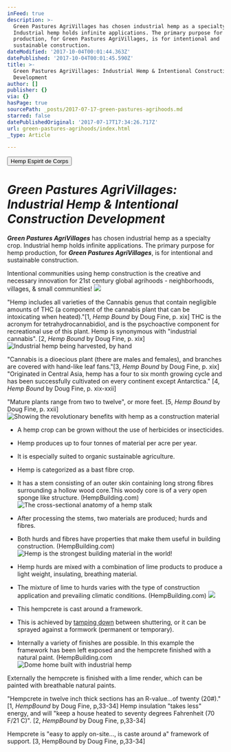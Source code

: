 ```yaml
---
inFeed: true
description: >-
  Green Pastures AgriVillages has chosen industrial hemp as a specialty crop.
  Industrial hemp holds infinite applications. The primary purpose for hemp
  production, for Green Pastures AgriVillages, is for intentional and
  sustainable construction.
dateModified: '2017-10-04T00:01:44.363Z'
datePublished: '2017-10-04T00:01:45.590Z'
title: >-
  Green Pastures AgriVillages: Industrial Hemp & Intentional Construction
  Development
author: []
publisher: {}
via: {}
hasPage: true
sourcePath: _posts/2017-07-17-green-pastures-agrihoods.md
starred: false
datePublishedOriginal: '2017-07-17T17:34:26.717Z'
url: green-pastures-agrihoods/index.html
_type: Article

---
```

<button data-role="cta" style="">Hemp Espirit de Corps</button>

# _**Green Pastures AgriVillages: Industrial Hemp & Intentional Construction Development**_

_**Green Pastures AgriVillages**_ has chosen industrial hemp as a specialty crop. Industrial hemp holds infinite applications. The primary purpose for hemp production, for _**Green Pastures AgriVillages**_, is for intentional and sustainable construction.

Intentional communities using hemp construction is the creative and necessary innovation for 21st century global agrihoods - neighborhoods, villages, & small communities!
![](https://the-grid-user-content.s3-us-west-2.amazonaws.com/ec664060-44fc-489d-bcc1-a674f6fc9ee6.jpg)

"Hemp includes all varieties of the Cannabis genus that contain negligible amounts of THC (a component of the cannabis plant that can be intoxicating when heated)."\[1, _Hemp Bound_ by Doug Fine, p. xix\] THC is the acronym for tetrahydrocannabidiol, and is the psychoactive component for recreational use of this plant. Hemp is synonymous with "industrial cannabis". \[2, _Hemp Bound_ by Doug Fine, p. xix\]
![Industrial hemp being harvested, by hand](https://the-grid-user-content.s3-us-west-2.amazonaws.com/874b1c25-3799-470e-b0a6-4768dc8551fa.jpg)

"Cannabis is a dioecious plant (there are males and females), and branches are covered with hand-like leaf fans."\[3, _Hemp Bound_ by Doug Fine, p. xix\] "Originated in Central Asia, hemp has a four to six month growing cycle and has been successfully cultivated on every continent except Antarctica." \[4, _Hemp Bound_ by Doug Fine, p. xix-xxii\]

"Mature plants range from two to twelve", or more feet. \[5, _Hemp Bound_ by Doug Fine, p. xxii\]
![Showing the revolutionary benefits with hemp as a construction material](https://the-grid-user-content.s3-us-west-2.amazonaws.com/f0ddec2b-dd0f-4c39-9009-4896f10a6187.jpg)

* A hemp crop can be grown without the use of herbicides or insecticides.
* Hemp produces up to four tonnes of material per acre per year.
* It is especially suited to organic sustainable agriculture.
* Hemp is categorized as a bast fibre crop.
* It has a stem consisting of an outer skin containing long strong fibres surrounding a hollow wood core.This woody core is of a very open sponge like structure. (HempBuilding.com)
![The cross-sectional anatomy of a hemp stalk](https://the-grid-user-content.s3-us-west-2.amazonaws.com/45700143-d98e-4451-817a-75ff1eecfd12.jpg)

* After processing the stems, two materials are produced; hurds and fibres.
* Both hurds and fibres have properties that make them useful in building construction. (HempBuilding.com)
![Hemp is the strongest building material in the world!](https://the-grid-user-content.s3-us-west-2.amazonaws.com/eb565bd7-ac93-4f24-ac99-e5678d03fe48.png)

* Hemp hurds are mixed with a combination of lime products to produce a light weight, insulating, breathing material.
* The mixture of lime to hurds varies with the type of construction application and prevailing climatic conditions. (HempBuilding.com)
![](https://the-grid-user-content.s3-us-west-2.amazonaws.com/ae9cc866-ba3c-4cb5-a586-af68336df3a1.jpg)

* This hempcrete is cast around a framework.
* This is achieved by [tamping down][0] between shuttering, or it can be sprayed against a formwork (permanent or temporary).
* Internally a variety of finishes are possible. In this example the framework has been left exposed and the hempcrete finished with a natural paint. (HempBuilding.com
![Dome home built with industrial hemp](https://the-grid-user-content.s3-us-west-2.amazonaws.com/e0247618-d558-4621-9dae-d6b2232930de.jpg)

Externally the hempcrete is finished with a lime render, which can be painted with breathable natural paints.

"Hempcrete in twelve inch thick sections has an R-value...of twenty (20\#)." \[1, _HempBound_ by Doug Fine, p,33-34\] Hemp insulation "takes less" energy, and will "keep a house heated to seventy degrees Fahrenheit (70 F/21 C)". \[2, _HempBound_ by Doug Fine, p,33-34\]

Hempcrete is "easy to apply on-site..., is caste around a" framework of support. \[3, HempBound by Doug Fine, p,33-34\]

[0]: javascript:openIt('tamp.html'); "Tamping"